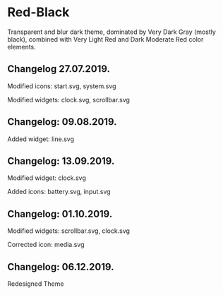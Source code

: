 # Red-Black
Transparent and blur dark theme, dominated by Very Dark Gray (mostly black), combined with Very Light Red and Dark Moderate Red color elements.

Changelog 27.07.2019.
---------------------

Modified icons: start.svg, system.svg

Modified widgets: clock.svg, scrollbar.svg

Changelog: 09.08.2019.
----------------------

Added widget: line.svg

Changelog: 13.09.2019.
----------------------

Modified widget: clock.svg

Added icons: battery.svg, input.svg

Changelog: 01.10.2019.
----------------------

Modified widgets: scrollbar.svg, clock.svg

Corrected icon: media.svg

Changelog: 06.12.2019.
----------------------

Redesigned Theme
